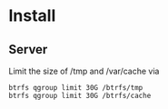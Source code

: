 # Install

## Server

Limit the size of /tmp and /var/cache via 

```
btrfs qgroup limit 30G /btrfs/tmp
btrfs qgroup limit 30G /btrfs/cache
```